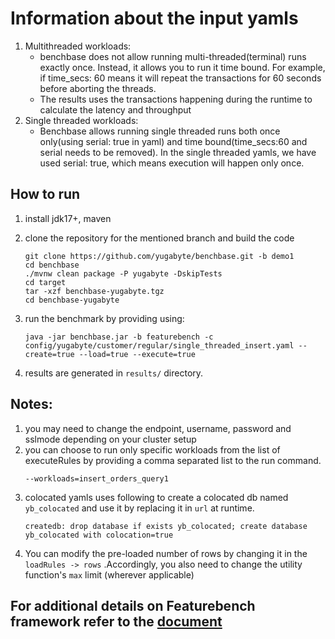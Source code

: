 # Information about the input yamls

1. Multithreaded workloads:
   - benchbase does not allow running multi-threaded(terminal) runs exactly once. Instead, it allows you to run it time bound. For example, if time_secs: 60 means it will repeat the transactions for 60 seconds before aborting the threads.
   - The results uses the transactions happening during the runtime to calculate the latency and throughput
2. Single threaded workloads:
   - Benchbase allows running single threaded runs both once only(using serial: true in yaml) and time bound(time_secs:60 and serial needs to be removed). In the single threaded yamls, we have used serial: true, which means execution will happen only once.

## How to run
1. install jdk17+, maven
2. clone the repository for the mentioned branch and build the code
    ```shell
    git clone https://github.com/yugabyte/benchbase.git -b demo1
    cd benchbase
    ./mvnw clean package -P yugabyte -DskipTests
    cd target
    tar -xzf benchbase-yugabyte.tgz
    cd benchbase-yugabyte
    ```

3. run the benchmark by providing using:
    ```shell
    java -jar benchbase.jar -b featurebench -c config/yugabyte/customer/regular/single_threaded_insert.yaml --create=true --load=true --execute=true
    ```

4. results are generated in ```results/``` directory.


## Notes:
1. you may need to change the endpoint, username, password and sslmode depending on your cluster setup
2. you can choose to run only specific workloads from the list of executeRules by providing a comma separated list to the run command.
    ```shell
    --workloads=insert_orders_query1
    ```
3. colocated yamls uses following to create a colocated db named ```yb_colocated``` and use it by replacing it in ```url``` at runtime.
    ```shell
    createdb: drop database if exists yb_colocated; create database yb_colocated with colocation=true
    ```
4. You can modify the pre-loaded number of rows by changing it in the ```loadRules -> rows``` .Accordingly, you also need to change the utility function's ```max``` limit (wherever applicable)
## For additional details on Featurebench framework refer to the [document](https://github.com/yugabyte/benchbase/tree/main/src/main/java/com/oltpbenchmark/benchmarks/featurebench)
